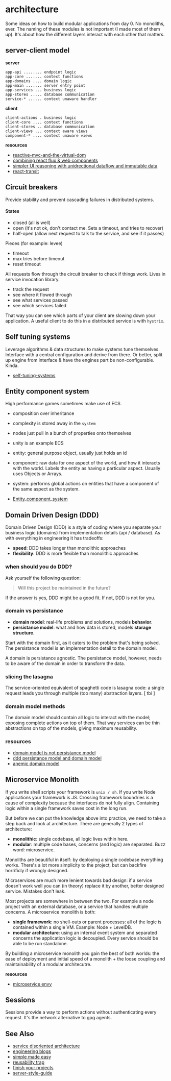 # architecture
Some ideas on how to build modular applications from day 0. No monoliths, ever.
The naming of these modules is not important (I made most of them up). It's
about how the different layers interact with each other that matters.

## server-client model

__server__
```text
app-api ........ endpoint logic
app-core ....... context functions
app-domains .... domain logic
app-main ....... server entry point
app-services ... business logic
app-stores ..... database communication
service-* ...... context unaware handler
```

__client__
```
client-actions . business logic
client-core .... context functions
client-stores .. database communication
client-views ... context aware views
component-* .... context unaware views
```

__resources__
- [reactive-mvc-and-the-virtual-dom](http://futurice.com/blog/reactive-mvc-and-the-virtual-dom)
- [combining react flux & web components](http://futurice.com/blog/combining-react-flux-and-web-components)
- [simpler UI reasoning with unidrectional dataflow and immutable data](http://omniscientjs.github.io/guides/01-simpler-ui-reasoning-with-unidirectional/)
- [react-transit](https://github.com/RickWong/react-transmit/blob/master/DOCS.md)

## Circuit breakers
Provide stability and prevent cascading failures in distributed systems.

#### States
- closed (all is well)
- open (it's not ok, don't contact me. Sets a timeout, and tries to recover)
- half-open (allow next request to talk to the service, and see if it passes)

Pieces (for example: levee)
- timeout
- max tries before timeout
- reset timeout

All requests flow through the circuit breaker to check if things work. Lives in
service invocation library.

- track the request
- see where it flowed through
- see what services passed
- see which services failed

That way you can see which parts of your client are slowing down your
application. A useful client to do this in a distributed service is with `hystrix`.

## Self tuning systems
Leverage algorithms & data structures to make systems tune themselves.
Interface with a central configuration and derive from there. Or better, split
up engine from interface & have the engines part be non-configurable. Kinda.

- [self-tuning-systems](https://00f.net/2015/06/01/self-tuning-systems/)

## Entity component system
High performance games sometimes make use of ECS.
- composition over inheritance
- complexity is stored away in the `system`
- nodes just pull in a bunch of properties onto themselves
- unity is an example ECS

- entity: general purpose object, usually just holds an id
- component: raw data for one aspect of the world, and how it interacts with
the world. Labels the entity as having a particular aspect. Usually uses Objects
or Arrays.
- system: performs global actions on entities that have a component of the same
aspect as the system.

- [Entity_component_system](https://en.wikipedia.org/wiki/Entity_component_system)

## Domain Driven Design (DDD)
Domain Driven Design (DDD) is a style of coding where you separate your business
logic (domains) from implementation details (api / database). As with
everything in engineering it has tradeoffs:
- __speed__: DDD takes longer than monolithic approaches
- __flexibility__: DDD is more flexible than monolithic approaches

### when should you do DDD?
Ask yourself the following question:
> Will this project be maintained in the future?

If the answer is yes, DDD might be a good fit. If not, DDD is not for you.

### domain vs persistance
- __domain model__: real-life problems and solutions, models __behavior__.
- __persistance model__: what and how data is stored, models __storage structure__.

Start with the domain first, as it caters to the problem that's being solved.
The persistance model is an implementation detail to the domain model.

A domain is persistance agnostic. The persistance model, however, needs to be
aware of the domain in order to transform the data.

### slicing the lasagna
The service-oriented equivalent of spaghetti code is lasagna code: a single
request leads you through multiple (too many) abstraction layers.
[ tbi ]

### domain model methods
The domain model should contain all logic to interact with the model; exposing
complete actions on top of them. That way services can be thin abstractions on
top of the models, giving maximum reusability.

### resources
- [domain model is not persistance model](http://blog.sapiensworks.com/post/2012/04/07/Just-Stop-It!-The-Domain-Model-Is-Not-The-Persistence-Model.aspx/)
- [ddd persistance model and domain model](http://stackoverflow.com/questions/14024912/ddd-persistence-model-and-domain-model)
- [anemic domain model](http://www.martinfowler.com/bliki/AnemicDomainModel.html)

## Microservice Monolith
If you write shell scripts your framework is `unix / sh`. If you write Node
applications your framework is JS. Crossing framework boundries is a cause of
complexity because the interfaces do not fully align. Containing logic within a
single framework saves cost in the long run.

But before we can put the knowledge above into practice, we need to take a step
back and look at architecture. There are generally 2 types of architecture:
- __monolithic__: single codebase, all logic lives within here.
- __modular__: multiple code bases, concerns (and logic) are separated. Buzz
  word: microservice.

Monoliths are beautiful in itself: by deploying a single codebase everything
works. There's a lot more simplicity to the project, but can backfire
horrificly if wrongly designed.

Microservices are much more lenient towards bad design: if a service doesn't
work well you can (in theory) replace it by another, better designed service.
Mistakes don't leak.

Most projects are somewhere in between the two. For example a node project with
an external database, or a service that handles multiple concerns. A
microservice monolith is both:
- __single framework__: no shell-outs or parent processes: all of the logic is
  contained within a single VM. Example: Node + LevelDB.
- __modular architecture__: using an internal event system and separated
  concerns the application logic is decoupled. Every service should be able to
  be run standalone.

By building a microservice monolith you gain the best of both worlds: the
ease of deployment and initial speed of a monolith + the loose coupling and
maintainability of a modular architecutre.

__resources__
- [microservice envy](http://martinfowler.com/bliki/MicroservicePremium.html)

## Sessions
Sessions provide a way to perform actions without authenticating every request.
It's the network alternative to gpg agents.

## See Also
- [service disoriented architecture](http://bravenewgeek.com/service-disoriented-architecture/)
- [engineering blogs](https://github.com/kilimchoi/engineering-blogs)
- [simple made easy](http://www.infoq.com/presentations/Simple-Made-Easy)
- [reusability trap](http://250bpm.com/blog:49)
- [finish your projects](http://250bpm.com/blog:50)
- [server-style-guide](https://github.com/jonathanong/server-style-guide)
